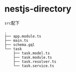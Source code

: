 # nestjs-directory
`src`配下
```
.
├── app.module.ts
├── main.ts
├── schema.gql
└── task
    ├── task.model.ts
    ├── task.module.ts
    ├── task.resolver.ts
    └── task.service.ts
```
